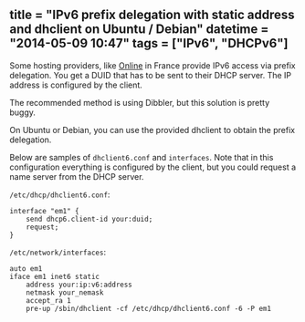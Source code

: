 title = "IPv6 prefix delegation with static address and dhclient on Ubuntu / Debian"
datetime = "2014-05-09 10:47"
tags = ["IPv6", "DHCPv6"]
------------
Some hosting providers, like [Online](http://online.net) in France provide IPv6 access via prefix delegation. You get a DUID that has to be sent to their DHCP server. The IP address is configured by the client.

The recommended method is using Dibbler, but this solution is pretty buggy.

On Ubuntu or Debian, you can use the provided dhclient to obtain the prefix delegation.

Below are samples of `dhclient6.conf` and `interfaces`. Note that in this configuration everything is configured by the client, but you could request a name server from the DHCP server.

`/etc/dhcp/dhclient6.conf`:

    interface "em1" {
        send dhcp6.client-id your:duid;
        request;
    }

`/etc/network/interfaces`:

    auto em1
    iface em1 inet6 static
        address your:ip:v6:address
        netmask your_nemask
        accept_ra 1
        pre-up /sbin/dhclient -cf /etc/dhcp/dhclient6.conf -6 -P em1
